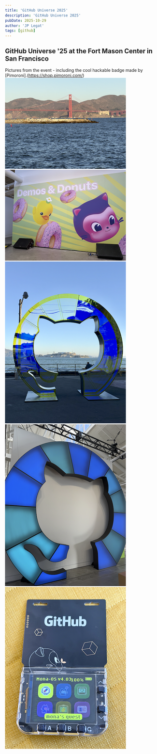 ```yaml
---
title: 'GitHub Universe 2025'
description: 'GitHub Universe 2025'
pubDate: 2025-10-29
author: 'JP Legat'
tags: [github]
---
```


## GitHub Universe '25 at the Fort Mason Center in San Francisco

Pictures from the event - including the cool hackable badge made by [Pimoroni].(https://shop.pimoroni.com/)
<br>
![](images/IMG_4759.png)
<br>
![](images/IMG_4753.png)
<br>
![](images/IMG_4770.png)
<br>
![](images/IMG_4774.png)
<br>
![](images/IMG_4775.png)
